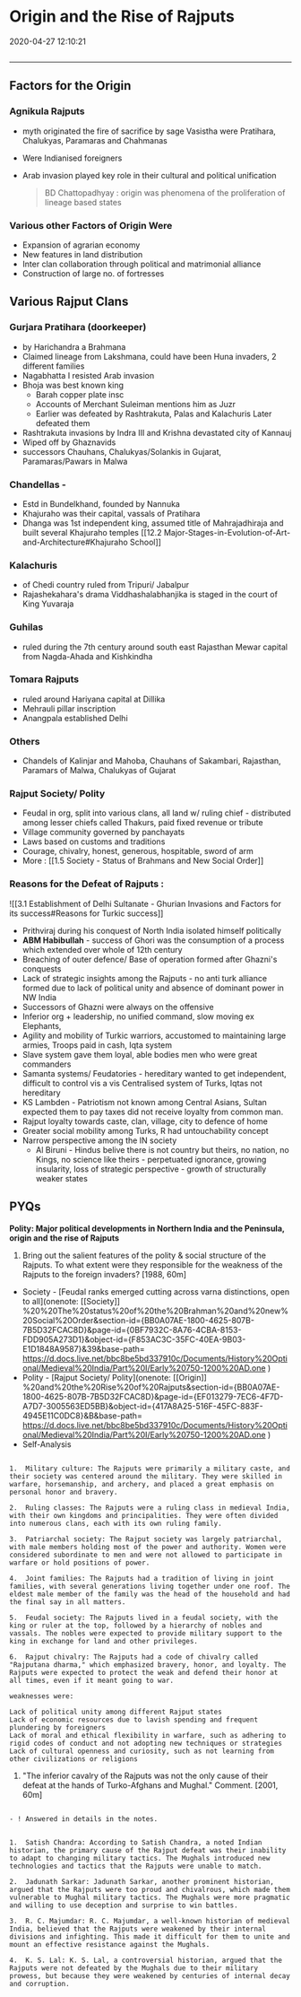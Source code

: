 # Origin and the Rise of Rajputs

2020-04-27 12:10:21

```toc
```

---

## Factors for the Origin

### Agnikula Rajputs

- myth originated the fire of sacrifice by sage Vasistha were Pratihara, Chalukyas, Paramaras and Chahmanas
- Were Indianised foreigners
- Arab invasion played key role in their cultural and political unification

  > BD Chattopadhyay : origin was phenomena of the proliferation of lineage based states

### Various other Factors of Origin Were

- Expansion of agrarian economy
- New features in land distribution
- Inter clan collaboration through political and matrimonial alliance
- Construction of large no. of fortresses

## Various Rajput Clans

### Gurjara Pratihara (doorkeeper)

- by Harichandra a Brahmana
- Claimed lineage from Lakshmana, could have been Huna invaders, 2 different families
- Nagabhatta I resisted Arab invasion
- Bhoja was best known king
	- Barah copper plate insc
	- Accounts of Merchant Suleiman mentions him as Juzr
	- Earlier was defeated by Rashtrakuta, Palas and Kalachuris Later defeated them
- Rashtrakuta invasions by Indra III and Krishna devastated city of Kannauj
- Wiped off by Ghaznavids
- successors Chauhans, Chalukyas/Solankis in Gujarat, Paramaras/Pawars in Malwa

### Chandellas -

- Estd in Bundelkhand, founded by Nannuka
- Khajuraho was their capital, vassals of Pratihara
- Dhanga was 1st independent king, assumed title of Mahrajadhiraja and built several Khajuraho temples
[[12.2 Major-Stages-in-Evolution-of-Art-and-Architecture#Khajuraho School]]

### Kalachuris

- of Chedi country ruled from Tripuri/ Jabalpur
- Rajashekahara's drama Viddhashalabhanjika is staged in the court of King Yuvaraja

### Guhilas

- ruled during the 7th century around south east Rajasthan Mewar capital from Nagda-Ahada and Kishkindha

### Tomara Rajputs

- ruled around Hariyana capital at Dillika
- Mehrauli pillar inscription
- Anangpala established Delhi

### Others

- Chandels of Kalinjar and Mahoba, Chauhans of Sakambari, Rajasthan, Paramars of Malwa, Chalukyas of Gujarat

### Rajput Society/ Polity

- Feudal in org, split into various clans, all land w/ ruling chief - distributed among lesser chiefs called Thakurs, paid fixed revenue or tribute
- Village community governed by panchayats
- Laws based on customs and traditions
- Courage, chivalry, honest, generous, hospitable, sword of arm
- More : [[1.5 Society - Status of Brahmans and New Social Order]]

### Reasons for the Defeat of Rajputs :

![[3.1 Establishment of Delhi Sultanate - Ghurian Invasions and Factors for its success#Reasons for Turkic success]]

- Prithviraj during his conquest of North India isolated himself politically
- **ABM Habibullah** - success of Ghori was the consumption of a process which extended over whole of 12th century
- Breaching of outer defence/ Base of operation formed after Ghazni's conquests
- Lack of strategic insights among the Rajputs - no anti turk alliance formed due to lack of political unity and absence of dominant power in NW India
- Successors of Ghazni were always on the offensive
- Inferior org + leadership, no unified command, slow moving ex Elephants,
- Agility and mobility of Turkic warriors, accustomed to maintaining large armies, Troops paid in cash, Iqta system
- Slave system gave them loyal, able bodies men who were great commanders
- Samanta systems/ Feudatories - hereditary wanted to get independent, difficult to control vis a vis Centralised system of Turks, Iqtas not hereditary
- KS Lambden - Patriotism not known among Central Asians, Sultan expected them to pay taxes did not receive loyalty from common man.
- Rajput loyalty towards caste, clan, village, city to defence of home
- Greater social mobility among Turks, R had untouchability concept
- Narrow perspective among the IN society
    - Al Biruni - Hindus belive there is not country but theirs, no nation, no Kings, no science like theirs - perpetuated ignorance, growing insularity, loss of strategic perspective - growth of structurally weaker states

## PYQs

**Polity: Major political developments in Northern India and the Peninsula, origin and** **the rise of Rajputs**

1. Bring out the salient features of the polity & social structure of the Rajputs. To what extent were they responsible for the weakness of the Rajputs to the foreign invaders? [1988, 60m]
- Society - [Feudal ranks emerged cutting across varna distinctions, open to all](onenote: [[Society]] %20%20The%20status%20of%20the%20Brahman%20and%20new%20Social%20Order&section-id={BB0A07AE-1800-4625-807B-7B5D32FCAC8D}&page-id={0BF7932C-8A76-4CBA-8153-FDD905A273D1}&object-id={F853AC3C-35FC-40EA-9B03-E1D1848A9587}&39&base-path= <https://d.docs.live.net/bbc8be5bd337910c/Documents/History%20Optional/Medieval%20India/Part%20I/Early%20750-1200%20AD.one> )
- Polity - [Rajput Society/ Polity](onenote: [[Origin]] %20and%20the%20Rise%20of%20Rajputs&section-id={BB0A07AE-1800-4625-807B-7B5D32FCAC8D}&page-id={EF013279-7EC6-4F7D-A7D7-3005563ED5BB}&object-id={417A8A25-516F-45FC-883F-4945E11C0DC8}&B&base-path= <https://d.docs.live.net/bbc8be5bd337910c/Documents/History%20Optional/Medieval%20India/Part%20I/Early%20750-1200%20AD.one> )
- Self-Analysis

```ad-Answer

1.  Military culture: The Rajputs were primarily a military caste, and their society was centered around the military. They were skilled in warfare, horsemanship, and archery, and placed a great emphasis on personal honor and bravery.
    
2.  Ruling classes: The Rajputs were a ruling class in medieval India, with their own kingdoms and principalities. They were often divided into numerous clans, each with its own ruling family.
    
3.  Patriarchal society: The Rajput society was largely patriarchal, with male members holding most of the power and authority. Women were considered subordinate to men and were not allowed to participate in warfare or hold positions of power.
    
4.  Joint families: The Rajputs had a tradition of living in joint families, with several generations living together under one roof. The eldest male member of the family was the head of the household and had the final say in all matters.
    
5.  Feudal society: The Rajputs lived in a feudal society, with the king or ruler at the top, followed by a hierarchy of nobles and vassals. The nobles were expected to provide military support to the king in exchange for land and other privileges.
    
6.  Rajput chivalry: The Rajputs had a code of chivalry called "Rajputana dharma," which emphasized bravery, honor, and loyalty. The Rajputs were expected to protect the weak and defend their honor at all times, even if it meant going to war.

weaknesses were:

Lack of political unity among different Rajput states
Lack of economic resources due to lavish spending and frequent plundering by foreigners
Lack of moral and ethical flexibility in warfare, such as adhering to rigid codes of conduct and not adopting new techniques or strategies
Lack of cultural openness and curiosity, such as not learning from other civilizations or religions

```

1. "The inferior cavalry of the Rajputs was not the only cause of their defeat at the hands of Turko-Afghans and Mughal." Comment. [2001, 60m]

```ad-Answer

- ! Answered in details in the notes.

```

```ad-Views

1.  Satish Chandra: According to Satish Chandra, a noted Indian historian, the primary cause of the Rajput defeat was their inability to adapt to changing military tactics. The Mughals introduced new technologies and tactics that the Rajputs were unable to match.
    
2.  Jadunath Sarkar: Jadunath Sarkar, another prominent historian, argued that the Rajputs were too proud and chivalrous, which made them vulnerable to Mughal military tactics. The Mughals were more pragmatic and willing to use deception and surprise to win battles.
    
3.  R. C. Majumdar: R. C. Majumdar, a well-known historian of medieval India, believed that the Rajputs were weakened by their internal divisions and infighting. This made it difficult for them to unite and mount an effective resistance against the Mughals.
    
4.  K. S. Lal: K. S. Lal, a controversial historian, argued that the Rajputs were not defeated by the Mughals due to their military prowess, but because they were weakened by centuries of internal decay and corruption.

```
